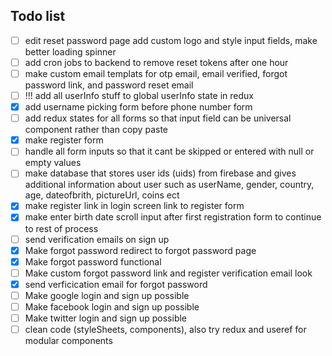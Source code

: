 ## Todo list

- [ ] edit reset password page add custom logo and style input fields, make better loading spinner
- [ ] add cron jobs to backend to remove reset tokens after one hour
- [ ] make custom email templats for otp email, email verified, forgot password link, and password reset email
- [ ] !!! add all userInfo stuff to global userInfo state in redux
- [x] add username picking form before phone number form
- [ ] add redux states for all forms so that input field can be universal component rather than copy paste
- [x] make register form
- [ ] handle all form inputs so that it cant be skipped or entered with null or empty values
- [ ] make database that stores user ids (uids) from firebase and gives additional information about user such as userName, gender, country, age, dateofbrith, pictureUrl, coins ect
- [x] make register link in login screen link to register form
- [x] make enter birth date scroll input after first registration form to continue to rest of process
- [ ] send verification emails on sign up
- [x] Make forgot password redirect to forgot password page
- [x] Make forgot password functional
- [ ] Make custom forgot password link and register verification email look
- [x] send verficication email for forgot password
- [ ] Make google login and sign up possible
- [ ] Make facebook login and sign up possible
- [ ] Make twitter login and sign up possible
- [ ] clean code (styleSheets, components), also try redux and useref for modular components
